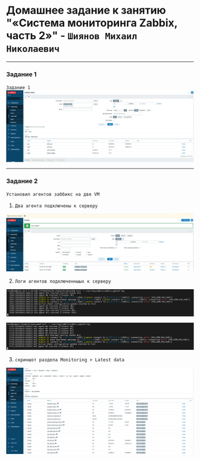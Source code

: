 # Домашнее задание к занятию "«Система мониторинга Zabbix, часть 2»" - `Шиянов Михаил Николаевич`

---

### Задание 1


`Задание 1`
![Runner settings](https://github.com/mshiyanov/8-03-hw/blob/main/screenshots/Task_1.PNG)



---

### Задание 2

`Установил агентов заббикс на две VM`


1. `Два агента подключены к серверу`

![Pipeline settings](https://github.com/mshiyanov/8-03-hw/blob/main/screenshots/Agents.PNG)

2. `Логи агентов подключенныых к серверу`

![Pipeline settings](https://github.com/mshiyanov/8-03-hw/blob/main/screenshots/Runner.PNG)

![Pipeline settings](https://github.com/mshiyanov/8-03-hw/blob/main/screenshots/Zagent.PNG)

3. `скриншот раздела Monitoring > Latest data`

![Pipeline settings](https://github.com/mshiyanov/8-03-hw/blob/main/screenshots/LastData.PNG)
